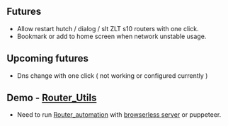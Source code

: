 <!-- @format -->

## Futures

- Allow restart hutch / dialog / slt ZLT s10 routers with one click.
- Bookmark or add to home screen when network unstable usage.

## Upcoming futures

- Dns change with one click ( not working or configured currently )

## Demo - [Router_Utils](https://router-utils.vercel.app/)

- Need to run [Router_automation](https://github.com/itscharukadeshan/router_automation) with [browserless server](https://docs.browserless.io) or puppeteer.
